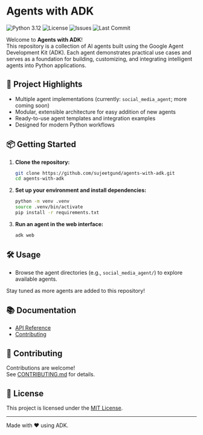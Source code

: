 # Agents with ADK

![Python 3.12](https://img.shields.io/badge/python-3.12-blue)
![License](https://img.shields.io/github/license/sujeetgund/agents-with-adk)
![Issues](https://img.shields.io/github/issues/sujeetgund/agents-with-adk)
![Last Commit](https://img.shields.io/github/last-commit/sujeetgund/agents-with-adk)

Welcome to **Agents with ADK**!  
This repository is a collection of AI agents built using the Google Agent Development Kit (ADK). Each agent demonstrates practical use cases and serves as a foundation for building, customizing, and integrating intelligent agents into Python applications.

## 🚀 Project Highlights

- Multiple agent implementations (currently: `social_media_agent`; more coming soon)
- Modular, extensible architecture for easy addition of new agents
- Ready-to-use agent templates and integration examples
- Designed for modern Python workflows

## 📦 Getting Started

1. **Clone the repository:**
    ```sh
    git clone https://github.com/sujeetgund/agents-with-adk.git
    cd agents-with-adk
    ```

2. **Set up your environment and install dependencies:**
    ```sh
    python -m venv .venv
    source .venv/bin/activate
    pip install -r requirements.txt
    ```

3. **Run an agent in the web interface:**
    ```sh
    adk web
    ```

## 🛠️ Usage

- Browse the agent directories (e.g., `social_media_agent/`) to explore available agents.

Stay tuned as more agents are added to this repository!

## 📚 Documentation

- [API Reference](docs/api.md)
- [Contributing](CONTRIBUTING.md)

## 🤝 Contributing

Contributions are welcome!  
See [CONTRIBUTING.md](CONTRIBUTING.md) for details.

## 📄 License

This project is licensed under the [MIT License](LICENSE).

---

Made with ❤️ using ADK.